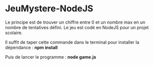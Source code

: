 # JeuMystere-NodeJS

Le principe est de trouver un chiffre entre 0 et un nombre max en un nombre de tentatives défini.
Le jeu est codé en NodeJS pour un projet scolaire.

Il suffit de taper cette commande dans le terminal pour installer la dépendance :
**npm install**

Puis de lancer le programme :
**node game.js**
